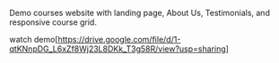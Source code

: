 
Demo courses website with landing page, About Us, Testimonials, and responsive course grid.

watch demo[https://drive.google.com/file/d/1-qtKNnpDG_L6xZf8Wj23L8DKk_T3g58R/view?usp=sharing]
